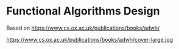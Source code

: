 # Functional Algorithms Design

Based on https://www.cs.ox.ac.uk/publications/books/adwh/

https://www.cs.ox.ac.uk/publications/books/adwh/cover-large.jpg
